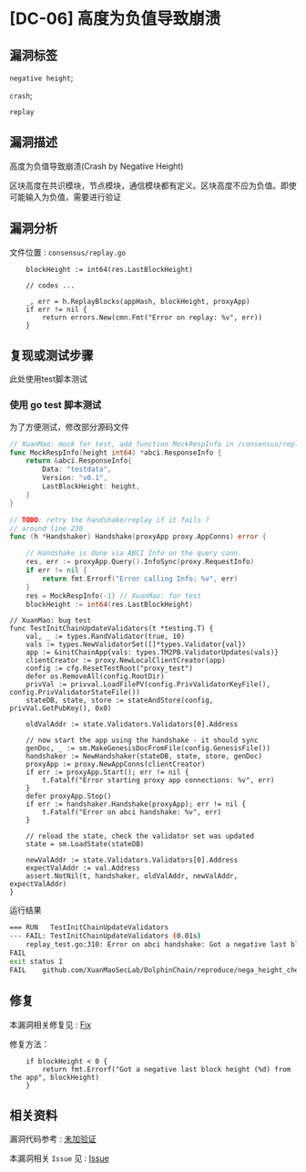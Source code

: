 # [DC-06] 高度为负值导致崩溃

## 漏洞标签

`negative height`;

`crash`;

`replay`

## 漏洞描述

高度为负值导致崩溃(Crash by Negative Height)

区块高度在共识模块，节点模块，通信模块都有定义。区块高度不应为负值。即使可能输入为负值，需要进行验证

## 漏洞分析

文件位置 : `consensus/replay.go`

```golang
    blockHeight := int64(res.LastBlockHeight)

    // codes ...

	_, err = h.ReplayBlocks(appHash, blockHeight, proxyApp)
	if err != nil {
		return errors.New(cmn.Fmt("Error on replay: %v", err))
	}
```

## 复现或测试步骤

此处使用test脚本测试

### 使用 go test 脚本测试

为了方便测试，修改部分源码文件

```go
// XuanMao: mock for test, add function MockRespInfo in /consensus/replay.go
func MockRespInfo(height int64) *abci.ResponseInfo {
    return &abci.ResponseInfo{
        Data: "testdata",
        Version: "v0.1",
        LastBlockHeight: height,
    }
}

// TODO: retry the handshake/replay if it fails ?
// around line 230 
func (h *Handshaker) Handshake(proxyApp proxy.AppConns) error {

    // Handshake is done via ABCI Info on the query conn.
    res, err := proxyApp.Query().InfoSync(proxy.RequestInfo)
    if err != nil {
        return fmt.Errorf("Error calling Info: %v", err)
    }
    res = MockRespInfo(-1) // XuanMao: for test
    blockHeight := int64(res.LastBlockHeight)

```

```golang
// XuanMao: bug test
func TestInitChainUpdateValidators(t *testing.T) {
    val, _ := types.RandValidator(true, 10)
    vals := types.NewValidatorSet([]*types.Validator{val})
    app := &initChainApp{vals: types.TM2PB.ValidatorUpdates(vals)}
    clientCreator := proxy.NewLocalClientCreator(app)
    config := cfg.ResetTestRoot("proxy_test")
    defer os.RemoveAll(config.RootDir)
    privVal := privval.LoadFilePV(config.PrivValidatorKeyFile(), config.PrivValidatorStateFile())
    stateDB, state, store := stateAndStore(config, privVal.GetPubKey(), 0x0)

    oldValAddr := state.Validators.Validators[0].Address

    // now start the app using the handshake - it should sync
    genDoc, _ := sm.MakeGenesisDocFromFile(config.GenesisFile())
    handshaker := NewHandshaker(stateDB, state, store, genDoc)
    proxyApp := proxy.NewAppConns(clientCreator)
    if err := proxyApp.Start(); err != nil {
        t.Fatalf("Error starting proxy app connections: %v", err)
    }
    defer proxyApp.Stop()
    if err := handshaker.Handshake(proxyApp); err != nil {
        t.Fatalf("Error on abci handshake: %v", err)
    }

    // reload the state, check the validator set was updated
    state = sm.LoadState(stateDB)

    newValAddr := state.Validators.Validators[0].Address
    expectValAddr := val.Address
    assert.NotNil(t, handshaker, oldValAddr, newValAddr, expectValAddr)
}

```

运行结果

```sh
=== RUN   TestInitChainUpdateValidators
--- FAIL: TestInitChainUpdateValidators (0.01s)
    replay_test.go:310: Error on abci handshake: Got a negative last block height (-1) from the app
FAIL
exit status 1
FAIL	github.com/XuanMaoSecLab/DolphinChain/reproduce/nega_height_check	0.245s

```

## 修复

本漏洞相关修复见 : [Fix](https://github.com/tendermint/tendermint/commit/89cbcceac4d7359a4d0b38bedd137654279a006d)

修复方法：

```golang
    if blockHeight < 0 {
        return fmt.Errorf("Got a negative last block height (%d) from the app", blockHeight)
    }
```

## 相关资料

漏洞代码参考 : [未加验证](https://github.com/tendermint/tendermint/commit/89cbcceac4d7359a4d0b38bedd137654279a006d)

本漏洞相关 `Issue` 见 : [Issue](https://github.com/tendermint/tendermint/issues/911)
